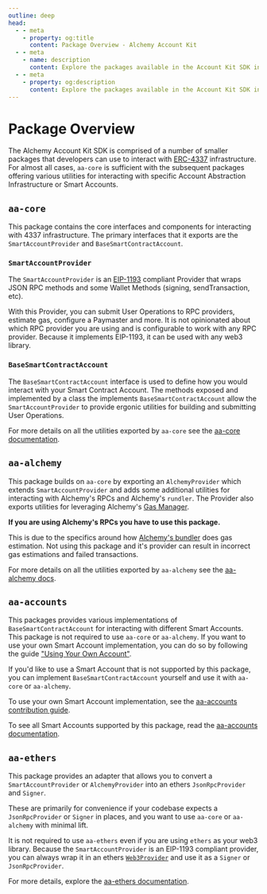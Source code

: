 ```yaml
---
outline: deep
head:
  - - meta
    - property: og:title
      content: Package Overview - Alchemy Account Kit
  - - meta
    - name: description
      content: Explore the packages available in the Account Kit SDK including aa-core, aa-aclhemy, aa-accounts, and aa-ethers.
  - - meta
    - property: og:description
      content: Explore the packages available in the Account Kit SDK including aa-core, aa-aclhemy, aa-accounts, and aa-ethers.
---
```


# Package Overview

The Alchemy Account Kit SDK is comprised of a number of smaller packages that developers can use to interact with [ERC-4337](https://eips.ethereum.org/EIPS/eip-4337) infrastructure. For almost all cases, `aa-core` is sufficient with the subsequent packages offering various utilities for interacting with specific Account Abstraction Infrastructure or Smart Accounts.

## `aa-core`

This package contains the core interfaces and components for interacting with 4337 infrastructure. The primary interfaces that it exports are the `SmartAccountProvider` and `BaseSmartContractAccount`.

### `SmartAccountProvider`

The `SmartAccountProvider` is an [EIP-1193](https://eips.ethereum.org/EIPS/eip-1193) compliant Provider that wraps JSON RPC methods and some Wallet Methods (signing, sendTransaction, etc). 

With this Provider, you can submit User Operations to RPC providers, estimate gas, configure a Paymaster and more. It is not opinionated about which RPC provider you are using and is configurable to work with any RPC provider. Because it implements EIP-1193, it can be used with any web3 library.

### `BaseSmartContractAccount`

The `BaseSmartContractAccount` interface is used to define how you would interact with your Smart Contract Account. The methods exposed and implemented by a class the implements `BaseSmartContractAccount` allow the `SmartAccountProvider` to provide ergonic utilities for building and submitting User Operations.

For more details on all the utilities exported by `aa-core` see the [aa-core documentation](/packages/aa-core/).

## `aa-alchemy`

This package builds on `aa-core` by exporting an `AlchemyProvider` which extends `SmartAccountProvider` and adds some additional utilities for interacting with Alchemy's RPCs and Alchemy's `rundler`. The Provider also exports utilities for leveraging Alchemy's [Gas Manager](https://docs.alchemy.com/reference/gas-manager-coverage-api-quickstart).

**If you are using Alchemy's RPCs you have to use this package.** 

This is due to the specifics around how [Alchemy's bundler](https://docs.alchemy.com/reference/bundler-api-endpoints) does gas estimation. Not using this package and it's provider can result in incorrect gas estimations and failed transactions.

For more details on all the utilities exported by `aa-alchemy` see the [aa-alchemy docs](/packages/aa-alchemy/).

## `aa-accounts`

This packages provides various implementations of `BaseSmartContractAccount` for interacting with different Smart Accounts. This package is not required to use `aa-core` or `aa-alchemy`. If you want to use your own Smart Account implementation, you can do so by following the guide ["Using Your Own Account"](/smart-accounts/accounts/using-your-own).

If you'd like to use a Smart Account that is not supported by this package, you can implement `BaseSmartContractAccount` yourself and use it with `aa-core` or `aa-alchemy`.

To use your own Smart Account implementation, see the [aa-accounts contribution guide](/packages/aa-accounts/contributing). 

To see all Smart Accounts supported by this package, read the [aa-accounts documentation](/packages/aa-accounts/).

## `aa-ethers`

This package provides an adapter that allows you to convert a `SmartAccountProvider` or `AlchemyProvider` into an ethers `JsonRpcProvider` and `Signer`. 

These are primarily for convenience if your codebase expects a `JsonRpcProvider` or `Signer` in places, and you want to use `aa-core` or `aa-alchemy` with minimal lift.

It is not required to use `aa-ethers` even if you are using `ethers` as your web3 library. Because the `SmartAccountProvider` is an EIP-1193 compliant provider, you can always wrap it in an ethers [`Web3Provider`](https://docs.ethers.org/v5/api/providers/other/#Web3Provider) and use it as a `Signer` or `JsonRpcProvider`.

For more details, explore the [aa-ethers documentation](/packages/aa-core/).
